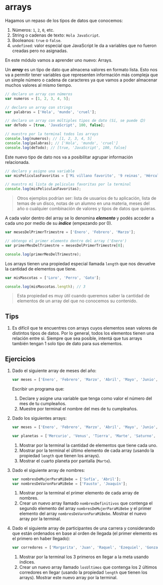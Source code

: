 # arrays

Hagamos un repaso de los tipos de datos que conocemos:

1. Números: `1`, `2`, `0`, etc.
1. String o cadenas de texto: `Hola JavaScript`.
1. Booleanos: `true` o `false`.
1. `undefined`: valor especial que JavaScript le da a variables que no fueron creadas pero no asignadas.

En este módulo vamos a aprender uno nuevo: Arrays.

Un **_array_** es un tipo de dato que almacena valores en formato lista. Esto nos va a permitir tener variables que representen información más compleja que un simple número o cadena de caracteres ya que vamos a poder almacenar muchos valores al mismo tiempo.

```javascript
// declaro un array con números
var numeros = [1, 2, 3, 4, 5];

// declaro un array con strings
var palabras = ['Hola', 'mundo', 'cruel'];

// declaro un array con múltiples tipos de dato (Sí, se puede 😊)
var deTodo = [true, 'JavaScript', 100, false];

// muestro por la terminal todos los arrays
console.log(numeros); // [1, 2, 3, 4, 5]
console.log(palabras); // ['Hola', 'mundo', 'cruel']
console.log(deTodo); // [true, 'JavaScript', 100, false]
```

Este nuevo tipo de dato nos va a posibilitar agrupar información relacionada.

```javascript
// declaro y asigno una variable
var misPeliculasFavoritas = ['Mi villano favorito', '9 reinas', 'Hércules vigila'];

// muestro mi lista de peliculas favoritas por la terminal
console.log(misPeliculasFavoritas);
```

> Otros ejemplos podrían ser: lista de usuarios de tu aplicación, lista de temas de un disco, notas de un alumno en una materia, meses del año o cualquier combinación de valores y tipos de datos que quieras.

A cada valor dentro del array se lo denomina **_elemento_** y podés acceder a cada uno por medio de su **_índice_** (empezando por 0).

```javascript
var mesesDelPrimerTrimestre = ['Enero', 'Febrero', 'Marzo'];

// obtengo el primer elemento dentro del array ('Enero')
var primerMesDelTrimestre = mesesDelPrimerTrimestre[0];

console.log(primerMesDelTrimestre);
```

Los arrays tienen una propiedad especial llamada `length` que nos devuelve la cantidad de elementos que tiene.

```javascript
var misMascotas = ['Loro', 'Perro', 'Gato'];

console.log(misMascotas.length); // 3
```

> Esta propiedad es muy útil cuando queremos saber la cantidad de elementos de un array del que no conocemos su contenido.

## Tips

1. Es difícil que te encuentres con arrays cuyos elementos sean valores de distintos tipos de datos. Por lo general, todos los elementos tienen una relación entre si. Siempre que sea posible, intentá que tus arrays también tengan 1 solo tipo de dato para sus elementos.

## Ejercicios

1. Dado el siguiente array de meses del año:

    ```javascript
    var meses = ['Enero', 'Febrero', 'Marzo', 'Abril', 'Mayo', 'Junio', 'Julio', 'Agosto', 'Septiembre', 'Octubre', 'Noviembre', 'Diciembre'];
    ```

    Escribir un programa que:

    1. Declare y asigne una variable que tenga como valor el número del mes de tu cumpleaños.
    1. Muestre por terminal el nombre del mes de tu cumpleaños.

1. Dado los siguientes arrays:

    ```javascript
    var meses = ['Enero', 'Febrero', 'Marzo', 'Abril', 'Mayo', 'Junio', 'Julio', 'Agosto', 'Septiembre', 'Octubre', 'Noviembre', 'Diciembre'];

    var planetas = ['Mercurio', 'Venus', 'Tierra', 'Marte', 'Saturno', 'Jupiter', 'Urano', 'Neptuno', 'Plutón'];
    ```

    1. Mostrar por la terminal la cantidad de elementos que tiene cada uno.
    1. Mostrar por la terminal el último elemento de cada array (usando la propiedad `length` que tienen los arrays).
    1. Mostrar el cuarto planeta por pantalla (`Marte`).

1. Dado el siguiente array de nombres:

    ```javascript
    var nombresDeMujerParaMiBebe = ['Sofía', 'Abril'];
    var nombresDeVaronParaMiBebe = ['Fausto', 'Joaquín'];
    ```

    1. Mostrar por la terminal el primer elemento de cada array de nombres.
    1. Crear un nuevo array llamado `nombresDefinitivos` que contenga el segundo elemento del array `nombresDeMujerParaMiBebe` y el primer elemento del array `nombresDeVaronParaMiBebe`. Mostrar el nuevo array por la terminal.

1. Dado el siguiente array de participantes de una carrera y considerando que están ordenados en base al orden de llegada (el primer elemento es el primero en haber llegado):

    ```javascript
    var corredores = ['Margarita', 'Juan', 'Raquel', 'Ezequiel', 'Gonzalo', 'Martina', 'Julian'];
    ```

    1. Mostrar por la terminal los 3 primeros en llegar a la meta usando índices.
    1. Crear un nuevo array llamado `losUltimos` que contenga los 2 últimos corredores en llegar (usando la propiedad `length` que tienen los arrays). Mostrar este nuevo array por la terminal.
